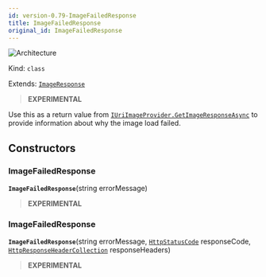 ```yaml
---
id: version-0.79-ImageFailedResponse
title: ImageFailedResponse
original_id: ImageFailedResponse
---
```


![Architecture](https://img.shields.io/badge/architecture-new_only-blue)

Kind: `class`

Extends: [`ImageResponse`](ImageResponse)

> **EXPERIMENTAL**

Use this as a return value from [`IUriImageProvider.GetImageResponseAsync`](IUriImageProvider#getimageresponseasync) to provide information about why the image load failed.

## Constructors
### ImageFailedResponse
 **`ImageFailedResponse`**(string errorMessage)

> **EXPERIMENTAL**

### ImageFailedResponse
 **`ImageFailedResponse`**(string errorMessage, [`HttpStatusCode`](https://docs.microsoft.com/uwp/api/Windows.Web.Http.HttpStatusCode) responseCode, [`HttpResponseHeaderCollection`](https://docs.microsoft.com/uwp/api/Windows.Web.Http.Headers.HttpResponseHeaderCollection) responseHeaders)

> **EXPERIMENTAL**
